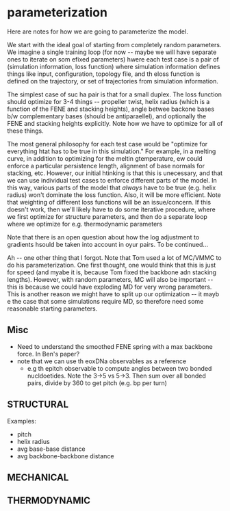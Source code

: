 # parameterization

Here are notes for how we are going to parameterize the model.

We start with the ideal goal of starting from completely random parameters. We imagine a single training loop (for now -- maybe we will have separate ones to iterate on som efixed parameters) hwere each test case is a pair of (simulation information, loss function) where simulation information defines things like input, configuration, topology file, and th eloss function is defined on the trajectory, or set of trajectories from simulation information.

The simplest case of suc ha pair is that for a small duplex. The loss function should optimize for 3-4 things -- propeller twist, helix radius (which is a function of the FENE and stacking heights), angle betwee backone bases b/w complementary bases (should be antiparaellel), and optionally the FENE and stacking heights explicitly. Note how we have to optimize for all of these things.

The most general philosophy for each test case would be "optimize for everything htat has to be true in this simulation." For example, in a melting curve, in addition to optimizing for the meltin gtemperature, ew could enforce a particular persistence length, alignment of base normals for stacking, etc.
However, our initial htinking is that this is unecessary, and that we can use individual test cases to enforce different parts of the model. In this way, various parts of the model that *always* have to be true (e.g. helix radius) won't dominate the loss function. Also, it will be more efficient.
Note that weighting of different loss functions will be an issue/concern.
If this doesn't work, then we'll likely have to do some iterative procedure, where we first optimize for structure parameters, and then do a separate loop where we optimize for e.g. thermodynamic parameters

Note that there is an open question about how the log adjustment to gradients hsould be taken into account in oyur pairs. To be continued...

Ah -- one other thing that I forgot. Note that Tom used a lot of MC/VMMC to do his parameterization. One first thought, one would think that this is just for speed (and myabe it is, because Tom fixed the backbone adn stacking lengths). However, with random parameters, MC will also be important -- this is because we could have exploding MD for very wrong parameters. This is another reason we might have to split up our optimization -- it mayb e the case that some simulations require MD, so therefore need some reasonable starting parameters.


## Misc
- Need to understand the smoothed FENE spring with a max backbone force. In Ben's paper?
- note that we can use th eoxDNa observables as a reference
  - e.g th epitch observable to compute angles between two bonded nucldoetides. Note the 3->5 vs 5->3. Then sum over all bonded pairs, divide by 360 to get pitch (e.g. bp per turn)

## STRUCTURAL

Examples:
- pitch
- helix radius
- avg base-base distance
- avg backbone-backbone distance

## MECHANICAL

## THERMODYNAMIC
